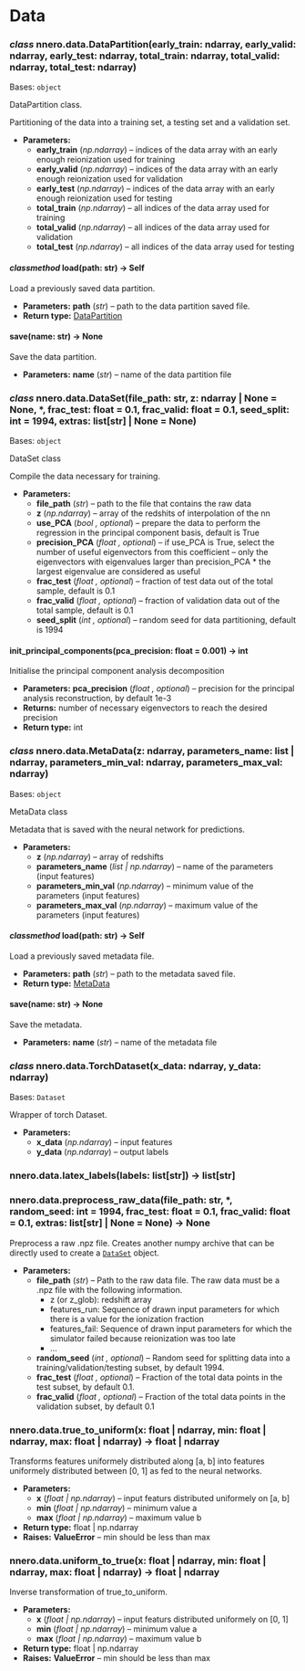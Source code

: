 # Data

### *class* nnero.data.DataPartition(early_train: ndarray, early_valid: ndarray, early_test: ndarray, total_train: ndarray, total_valid: ndarray, total_test: ndarray)

Bases: `object`

DataPartition class.

Partitioning of the data into a training set, a testing set and a validation set.

* **Parameters:**
  * **early_train** (*np.ndarray*) – indices of the data array with an early enough reionization used for training
  * **early_valid** (*np.ndarray*) – indices of the data array with an early enough reionization used for validation
  * **early_test** (*np.ndarray*) – indices of the data array with an early enough reionization used for testing
  * **total_train** (*np.ndarray*) – all indices of the data array used for training
  * **total_valid** (*np.ndarray*) – all indices of the data array used for validation
  * **total_test** (*np.ndarray*) – all indices of the data array used for testing

#### *classmethod* load(path: str) → Self

Load a previously saved data partition.

* **Parameters:**
  **path** (*str*) – path to the data partition saved file.
* **Return type:**
  [DataPartition](#nnero.data.DataPartition)

#### save(name: str) → None

Save the data partition.

* **Parameters:**
  **name** (*str*) – name of the data partition file

### *class* nnero.data.DataSet(file_path: str, z: ndarray | None = None, \*, frac_test: float = 0.1, frac_valid: float = 0.1, seed_split: int = 1994, extras: list[str] | None = None)

Bases: `object`

DataSet class

Compile the data necessary for training.

* **Parameters:**
  * **file_path** (*str*) – path to the file that contains the raw data
  * **z** (*np.ndarray*) – array of the redshits of interpolation of the nn
  * **use_PCA** (*bool* *,* *optional*) – prepare the data to perform the regression in the principal component basis, default is True
  * **precision_PCA** (*float* *,* *optional*) – if use_PCA is True, select the number of useful eigenvectors from this coefficient
    – only the eigenvectors with eigenvalues larger than precision_PCA \* the largest eigenvalue
    are considered as useful
  * **frac_test** (*float* *,* *optional*) – fraction of test data out of the total sample, default is 0.1
  * **frac_valid** (*float* *,* *optional*) – fraction of validation data out of the total sample, default is 0.1
  * **seed_split** (*int* *,* *optional*) – random seed for data partitioning, default is 1994

#### init_principal_components(pca_precision: float = 0.001) → int

Initialise the principal component analysis decomposition

* **Parameters:**
  **pca_precision** (*float* *,* *optional*) – precision for the principal analysis reconstruction, by default 1e-3
* **Returns:**
  number of necessary eigenvectors to reach the desired precision
* **Return type:**
  int

### *class* nnero.data.MetaData(z: ndarray, parameters_name: list | ndarray, parameters_min_val: ndarray, parameters_max_val: ndarray)

Bases: `object`

MetaData class

Metadata that is saved with the neural network for predictions.

* **Parameters:**
  * **z** (*np.ndarray*) – array of redshifts
  * **parameters_name** (*list* *|* *np.ndarray*) – name of the parameters (input features)
  * **parameters_min_val** (*np.ndarray*) – minimum value of the parameters (input features)
  * **parameters_max_val** (*np.ndarray*) – maximum value of the parameters (input features)

#### *classmethod* load(path: str) → Self

Load a previously saved metadata file.

* **Parameters:**
  **path** (*str*) – path to the metadata saved file.
* **Return type:**
  [MetaData](#nnero.data.MetaData)

#### save(name: str) → None

Save the metadata.

* **Parameters:**
  **name** (*str*) – name of the metadata file

### *class* nnero.data.TorchDataset(x_data: ndarray, y_data: ndarray)

Bases: `Dataset`

Wrapper of torch Dataset.

* **Parameters:**
  * **x_data** (*np.ndarray*) – input features
  * **y_data** (*np.ndarray*) – output labels

### nnero.data.latex_labels(labels: list[str]) → list[str]

### nnero.data.preprocess_raw_data(file_path: str, \*, random_seed: int = 1994, frac_test: float = 0.1, frac_valid: float = 0.1, extras: list[str] | None = None) → None

Preprocess a raw .npz file.
Creates another numpy archive that can be directly used to create a [`DataSet`](#nnero.data.DataSet) object.

* **Parameters:**
  * **file_path** (*str*) – Path to the raw data file. The raw data must be a .npz file with the following information.
    - z (or z_glob): redshift array
    - features_run:  Sequence of drawn input parameters for which there is a value for the ionization fraction
    - features_fail: Sequence of drawn input parameters for which the simulator failed because reionization was too late
    - …
  * **random_seed** (*int* *,* *optional*) – Random seed for splitting data into a training/validation/testing subset, by default 1994.
  * **frac_test** (*float* *,* *optional*) – Fraction of the total data points in the test subset, by default 0.1.
  * **frac_valid** (*float* *,* *optional*) – Fraction of the total data points in the validation subset, by default 0.1

### nnero.data.true_to_uniform(x: float | ndarray, min: float | ndarray, max: float | ndarray) → float | ndarray

Transforms features uniformely distributed along [a, b] into features
uniformely distributed between [0, 1] as fed to the neural networks.

* **Parameters:**
  * **x** (*float* *|* *np.ndarray*) – input featurs distributed uniformely on [a, b]
  * **min** (*float* *|* *np.ndarray*) – minimum value a
  * **max** (*float* *|* *np.ndarray*) – maximum value b
* **Return type:**
  float | np.ndarray
* **Raises:**
  **ValueError** – min should be less than max

### nnero.data.uniform_to_true(x: float | ndarray, min: float | ndarray, max: float | ndarray) → float | ndarray

Inverse transformation of true_to_uniform.

* **Parameters:**
  * **x** (*float* *|* *np.ndarray*) – input featurs distributed uniformely on [0, 1]
  * **min** (*float* *|* *np.ndarray*) – minimum value a
  * **max** (*float* *|* *np.ndarray*) – maximum value b
* **Return type:**
  float | np.ndarray
* **Raises:**
  **ValueError** – min should be less than max
